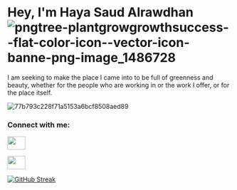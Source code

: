 # Hey, I'm Haya Saud Alrawdhan ![pngtree-plantgrowgrowthsuccess--flat-color-icon--vector-icon-banne-png-image_1486728](https://user-images.githubusercontent.com/92260175/144744912-4e875aae-1c87-43f2-af52-6c47c1df6886.jpg)




<p align="Centre">
I am seeking to make the place I came into to be full of greenness and beauty, whether for the people who are working in or the work I offer, or for the place itself.


![77b793c228f71a5153a6bcf8508aed89](https://user-images.githubusercontent.com/92260175/144722409-c110dd6f-ea79-43c4-b614-ec2fbacd3124.jpg)

<h3 align="left">Connect with me:</h3>
<p align="left">
<a href="https://twitter.com/HaySaudd" target="blank"><img align="center" src="https://cdn.jsdelivr.net/npm/simple-icons@3.0.1/icons/twitter.svg" alt="" height="30" width="40" /></a>
  
<a href="https://www.linkedin.com/in/haya-saud-alrawdhan-6ba293128/" target="blank"><img align="center" src="https://cdn.jsdelivr.net/npm/simple-icons@3.0.1/icons/linkedin.svg" alt="" height="30" width="40" /></a>
   
</p>




[![GitHub Streak](https://github-readme-streak-stats.herokuapp.com/?user=DenverCoder1)](https://git.io/streak-stats)
